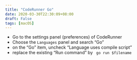 ```yaml
---
title: "CodeRunner Go"
date: 2020-03-30T22:30:09+08:00
draft: False
tags: [macOS]
---
```

- Go to the settings panel (preferences) of CodeRunner
- Choose the `Languages` panel and search “Go”
- on the “Go” item, uncheck “Language uses compile script”
- replace the existing “Run command” by ` go run $filename`

